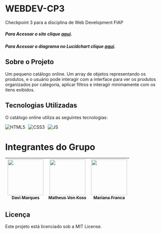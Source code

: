 # WEBDEV-CP3

Checkpoint 3 para a disciplina de Web Development FIAP

##### Para Acessar o site clique [aqui](https://davimunhoz1005.github.io/WEBDEV-CP3/).
##### Para Acessar o diagrama no Lucidchart clique [aqui](https://lucid.app/lucidchart/1c3f4661-eac1-4652-9272-ffb4526c9538/edit?invitationId=inv_4b44a211-a231-44ac-a8b8-f84ddbd97a9a).


## Sobre o Projeto

Um pequeno catálogo online. Um array de objetos representando os produtos, e o usuário pode interagir com a interface para ver os produtos organizados por categoria, aplicar filtros e interagir minimamente com os itens exibidos.

## Tecnologias Utilizadas

O catálogo online utiliza as seguintes tecnologias:

<div style="display: flex; gap: 10px;">
  <img src="https://img.shields.io/badge/html5-%23E34F26.svg?style=for-the-badge&logo=html5&logoColor=white" alt="HTML5">
  <img src="https://img.shields.io/badge/css3-%231572B6.svg?style=for-the-badge&logo=css3&logoColor=white" alt="CSS3">
  <img src="https://img.shields.io/badge/javascript-%23323330.svg?style=for-the-badge&logo=javascript&logoColor=%23F7DF1E" alt="JS">
</div>

# Integrantes do Grupo  

| [<img loading="lazy" src="https://github.com/DaviMunhoz1005.png" width=115><br><sub>Davi Marques</sub>](https://github.com/DaviMunhoz1005) |  [<img loading="lazy" src="https://github.com/matheuswildeisen.png" width=115><br><sub>Matheus Von Koss</sub>](https://github.com/matheuswildeisen) | [<img loading="lazy" src="https://github.com/MariFranca.png" width=115><br><sub>Mariana Franca</sub>](https://github.com/MariFranca) | 
| :---: | :---: | :---: |

## Licença

Este projeto está licenciado sob a MIT License.

